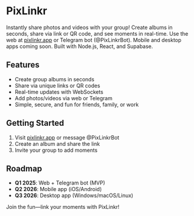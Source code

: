 # PixLinkr

Instantly share photos and videos with your group! Create albums in seconds, share via link or QR code, and see moments in real-time. Use the web at [pixlinkr.app](https://pixlinkr.app) or Telegram bot (@PixLinkrBot). Mobile and desktop apps coming soon. Built with Node.js, React, and Supabase.

## Features
- Create group albums in seconds
- Share via unique links or QR codes
- Real-time updates with WebSockets
- Add photos/videos via web or Telegram
- Simple, secure, and fun for friends, family, or work

## Getting Started
1. Visit [pixlinkr.app](https://pixlinkr.app) or message @PixLinkrBot
2. Create an album and share the link
3. Invite your group to add moments


## Roadmap
- **Q1 2025**: Web + Telegram bot (MVP)
- **Q2 2026**: Mobile app (iOS/Android)
- **Q3 2026**: Desktop app (Windows/macOS/Linux)

Join the fun—link your moments with PixLinkr!